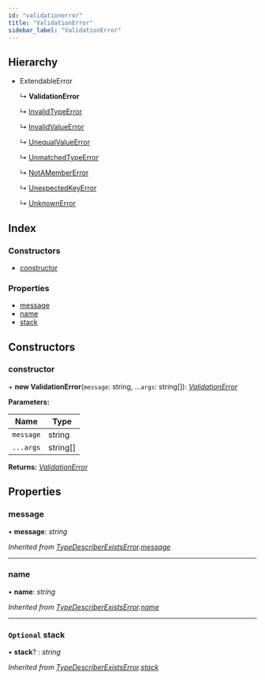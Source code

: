 ```yaml
---
id: "validationerror"
title: "ValidationError"
sidebar_label: "ValidationError"
---
```


## Hierarchy

* ExtendableError

  ↳ **ValidationError**

  ↳ [InvalidTypeError](invalidtypeerror.md)

  ↳ [InvalidValueError](invalidvalueerror.md)

  ↳ [UnequalValueError](unequalvalueerror.md)

  ↳ [UnmatchedTypeError](unmatchedtypeerror.md)

  ↳ [NotAMemberError](notamembererror.md)

  ↳ [UnexpectedKeyError](unexpectedkeyerror.md)

  ↳ [UnknownError](unknownerror.md)

## Index

### Constructors

* [constructor](validationerror.md#constructor)

### Properties

* [message](validationerror.md#message)
* [name](validationerror.md#name)
* [stack](validationerror.md#optional-stack)

## Constructors

###  constructor

\+ **new ValidationError**(`message`: string, ...`args`: string[]): *[ValidationError](validationerror.md)*

**Parameters:**

Name | Type |
------ | ------ |
`message` | string |
`...args` | string[] |

**Returns:** *[ValidationError](validationerror.md)*

## Properties

###  message

• **message**: *string*

*Inherited from [TypeDescriberExistsError](typedescriberexistserror.md).[message](typedescriberexistserror.md#message)*

___

###  name

• **name**: *string*

*Inherited from [TypeDescriberExistsError](typedescriberexistserror.md).[name](typedescriberexistserror.md#name)*

___

### `Optional` stack

• **stack**? : *string*

*Inherited from [TypeDescriberExistsError](typedescriberexistserror.md).[stack](typedescriberexistserror.md#optional-stack)*
